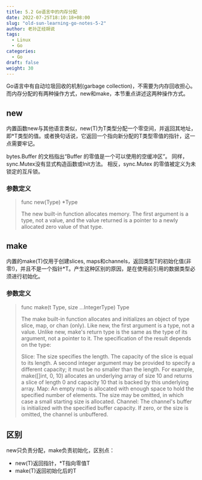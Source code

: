 ```yaml
---
title: 5.2 Go语言中的内存分配
date: 2022-07-25T18:10:18+08:00
slug: "old-sun-learning-go-notes-5-2"
author: 老孙正经胡说
tags:
  - Linux
  - Go
categories:
  - Go
draft: false
weight: 30
---
```


Go语言中有自动垃圾回收的机制(garbage collection)，不需要为内存回收担心。而内存分配的有两种操作方式，new和make，本节重点讲述这两种操作方式。

## new

内置函数new与其他语言类似，new(T)为T类型分配一个零空间，并返回其地址，即*T类型的值。或者换句话说，它返回一个指向新分配的T类型零值的指针，这一点需要牢记。

bytes.Buffer 的文档指出“Buffer 的零值是一个可以使用的空缓冲区”。 同样，sync.Mutex没有显式构造函数或Init方法。 相反，sync.Mutex 的零值被定义为未锁定的互斥锁。

### 参数定义

> func new(Type) *Type
>
> The new built-in function allocates memory. The first argument is a type, not a value, and the value returned is a pointer to a newly allocated zero value of that type.

## make

内置的make(T)仅用于创建slices, maps和channels，返回类型T的初始化值(非零!)，并且不是一个指针*T。产生这种区别的原因，是在使用前引用的数据类型必须进行初始化。

### 参数定义

> func make(t Type, size ...IntegerType) Type
>
> The make built-in function allocates and initializes an object of type slice, map, or chan (only). Like new, the first argument is a type, not a value. Unlike new, make's return type is the same as the type of its argument, not a pointer to it. The specification of the result depends on the type:
>
> Slice: The size specifies the length. The capacity of the slice is equal to its length. A second integer argument may be provided to specify a different capacity; it must be no smaller than the length. For example, make([]int, 0, 10) allocates an underlying array of size 10 and returns a slice of length 0 and capacity 10 that is backed by this underlying array.
> Map: An empty map is allocated with enough space to hold the specified number of elements. The size may be omitted, in which case a small starting size is allocated.
> Channel: The channel's buffer is initialized with the specified buffer capacity. If zero, or the size is omitted, the channel is unbuffered.

## 区别

new只负责分配，make负责初始化，区别点：

- new(T)返回指针，*T指向零值T
- make(T)返回初始化后的T